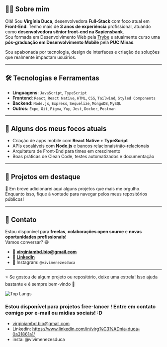 

## 👩‍💻 Sobre mim

Olá! Sou **Virgínia Duca**, desenvolvedora **Full-Stack** com foco atual em **Front-End**. Tenho mais de **3 anos de experiência** profissional, atuando como **desenvolvedora sênior front-end na Sapiensbank**.  
Sou formada em Desenvolvimento Web pela [Trybe](https://www.betrybe.com/) e atualmente curso uma **pós-graduação em Desenvolvimento Mobile** pela **PUC Minas**.

Sou apaixonada por tecnologia, design de interfaces e criação de soluções que realmente impactam usuários.

---

## 🛠️ Tecnologias e Ferramentas

- **Linguagens**: `JavaScript`, `TypeScript`
- **Frontend**: `React`, `React Native`, `HTML`, `CSS`, `Tailwind`, `Styled Components`
- **Backend**: `Node.js`, `Express`, `Sequelize`, `MongoDB`, `MySQL`
- **Outros**: `Expo`, `Git`, `Figma`, `Yup`, `Jest`, `Docker`, `Postman`

---

## 🚀 Alguns dos meus focos atuais

- Criação de apps mobile com **React Native + TypeScript**
- APIs escaláveis com **Node.js** e bancos relacionais/não-relacionais
- Arquitetura de Front-End para times em crescimento
- Boas práticas de Clean Code, testes automatizados e documentação

---

## 📌 Projetos em destaque

🔗 Em breve adicionarei aqui alguns projetos que mais me orgulho.  
Enquanto isso, fique à vontade para navegar pelos meus repositórios públicos!

---

## 🤝 Contato

Estou disponível para **freelas**, **colaborações open source** e **novas oportunidades profissionais**!  
Vamos conversar? 😄

- 📧 **virginiambd.bio@gmail.com**  
- 💼 [**LinkedIn**](https://www.linkedin.com/in/virg%C3%ADnia-duca-0a31861a1/)  
- 📱 Instagram: `@vivimenezesduca`

---

⭐ Se gostou de algum projeto ou repositório, deixe uma estrela! Isso ajuda bastante e é sempre bem-vindo 💜
 
![Top Langs](https://github-readme-stats.vercel.app/api/top-langs/?username=virginia-duca&langs_count=8&layout=compact&theme=dark) 
 
### Estou disponível para projetos free-lancer ! Entre em contato comigo por e-mail ou mídias sociais! :D

- virginiambd.bio@gmail.com
- Linkedin: https://www.linkedin.com/in/virg%C3%ADnia-duca-0a31861a1/
- insta: @vivimenezesduca

